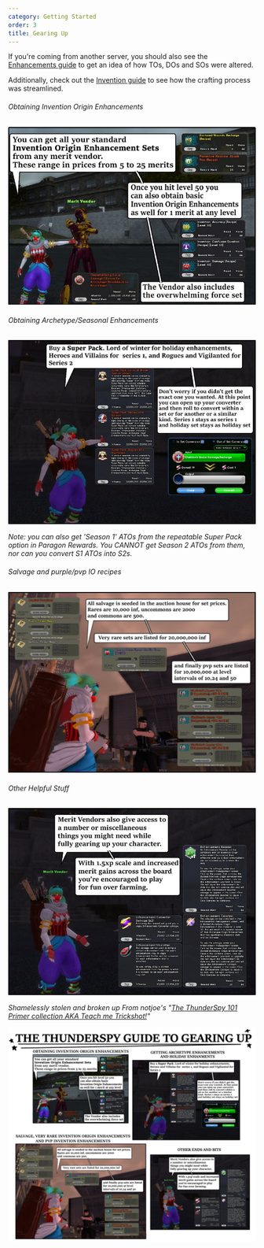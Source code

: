 ```yaml
---
category: Getting Started
order: 3
title: Gearing Up
---
```

If you're coming from another server, you should also see the [Enhancements guide](/guides/enhancements) to get an idea of how TOs, DOs and SOs were altered. 

Additionally, check out the [Invention guide](/guides/invention) to see how the crafting process was streamlined.

###### Obtaining Invention Origin Enhancements

![](/img/uploads/ios.jpg)

###### Obtaining Archetype/Seasonal Enhancements

![](/img/uploads/seasonal.jpg)

*Note: you can also get 'Season 1' ATOs from the repeatable Super Pack option in Paragon Rewards. You CANNOT get Season 2 ATOs from them, nor can you convert S1 ATOs into S2s.*

###### Salvage and purple/pvp IO recipes

![](/img/uploads/market.jpg)

###### Other Helpful Stuff

![](/img/uploads/otherstuff.jpg)

*Shamelessly stolen and broken up From notjoe's "[The ThunderSpy 101 Primer collection AKA Teach me Trickshot!](https://thunderspygaming.boards.net/thread/71/thunderspy-primer-collection-teach-trickshot)"*

![](/img/uploads/gearingup.jpg)